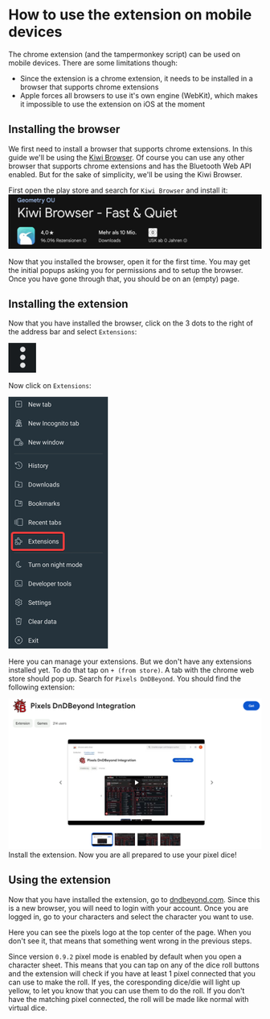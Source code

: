 # How to use the extension on mobile devices
The chrome extension (and the tampermonkey script) can be used on mobile devices.
There are some limitations though:
- Since the extension is a chrome extension, it needs to be installed in a browser that supports chrome extensions
- Apple forces all browsers to use it's own engine (WebKit), which makes it impossible to use the extension on iOS at the moment

## Installing the browser
We first need to install a browser that supports chrome extensions. In this guide we'll be using the [Kiwi Browser](https://play.google.com/store/apps/details?id=com.kiwibrowser.browser). Of course you can use any other browser that supports chrome extensions and has the Bluetooth Web API enabled. But for the sake of simplicity, we'll be using the Kiwi Browser.

First open the play store and search for `Kiwi Browser` and install it:
![Kiwi Browser](../documentation/img/kiwi_browser_play_store.png)

Now that you installed the browser, open it for the first time. You may get the initial popups asking you for permissions and to setup the browser. Once you have gone through that, you should be on an (empty) page.

## Installing the extension
Now that you have installed the browser, click on the 3 dots to the right of the address bar and select `Extensions`:

![Kiwi Browser](../documentation/img/kiwi_browser_3_dots.png)

Now click on `Extensions`:

![Kiwi Browser](../documentation/img/kiwi_browser_extensions.png)

Here you can manage your extensions. But we don't have any extensions installed yet. To do that tap on `+ (from store)`. A tab with the chrome web store should pop up. Search for `Pixels DnDBeyond`. You should find the following extension:

![Chrome Web Store](../documentation/img/chrome_web_store.png)
Install the extension. Now you are all prepared to use your pixel dice!

## Using the extension
Now that you have installed the extension, go to [dndbeyond.com](https://dndbeyond.com/). Since this is a new browser, you will need to login with your account. Once you are logged in, go to your characters and select the character you want to use.

Here you can see the pixels logo at the top center of the page. When you don't see it, that means that something went wrong in the previous steps.

Since version `0.9.2` pixel mode is enabled by default when you open a character sheet. This means that you can tap on any of the dice roll buttons and the extension will check if you have at least 1 pixel connected that you can use to make the roll. If yes, the coresponding dice/die will light up yellow, to let you know that you can use them to do the roll. If you don't have the matching pixel connected, the roll will be made like normal with virtual dice.